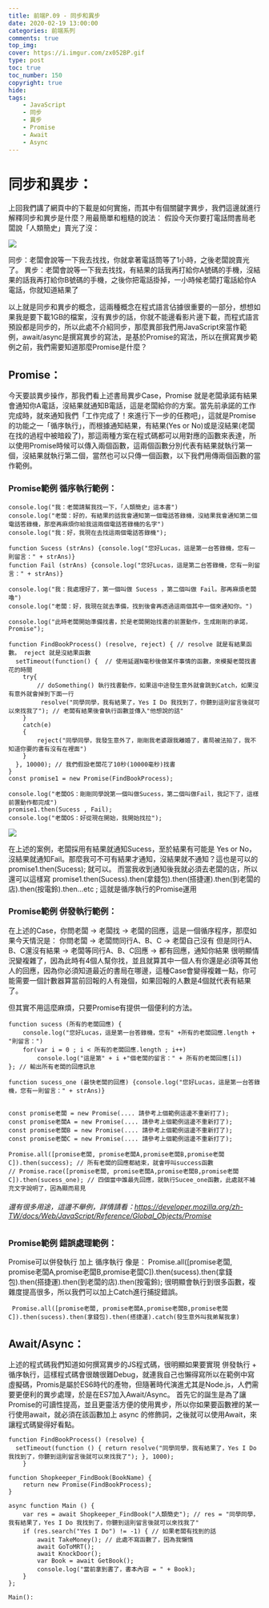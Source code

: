 ```yaml
---
title: 前端P.09 - 同步和異步
date: 2020-02-19 13:00:00
categories: 前端系列
comments: true
top_img: 
cover: https://i.imgur.com/zx052BP.gif
type: post
toc: true
toc_number: 150
copyright: true
hide:
tags: 
    - JavaScript
    - 同步
    - 異步
    - Promise
    - Await
    - Async
---
```

# 同步和異步：
上回我們講了網頁中的下載是如何實施，而其中有個關鍵字異步，我們這邊就進行解釋同步和異步是什麼？用最簡單和粗糙的說法：
假設今天你要打電話問書局老闆說「人類簡史」賣光了沒：

![](https://i.imgur.com/ylgccQg.png)

同步：老闆會說等一下我去找找，你就拿著電話筒等了1小時，之後老闆說賣光了。
異步：老闆會說等一下我去找找，有結果的話我再打給你A號碼的手機，沒結果的話我再打給你B號碼的手機，之後你把電話掛掉，一小時候老闆打電話給你A電話，你就知道結果了

以上就是同步和異步的概念，這兩種概念在程式語言佔據很重要的一部分，想想如果我是要下載1GB的檔案，沒有異步的話，你就不能邊看影片邊下載，而程式語言預設都是同步的，所以此處不介紹同步，那麼異部我們用JavaScript來當作範例，await/async是撰寫異步的寫法，是基於Promise的寫法，所以在撰寫異步範例之前，我們需要知道那麼Promise是什麼？

## Promise：
今天要談異步操作，那我們看上述書局異步Case，Promise 就是老闆承諾有結果會通知你A電話，沒結果就通知B電話，這是老闆給你的方案。當先前承諾的工作完成時，就來通知我們「工作完成了！來進行下一步的任務吧」，這就是Promise的功能之一「循序執行」，而根據通知結果，有結果(Yes or No)或是沒結果(老闆在找的過程中被暗殺了)，那這兩種方案在程式碼都可以用對應的函數來表達，所以使用Promise時候可以傳入兩個函數，這兩個函數分別代表有結果就執行第一個，沒結果就執行第二個，當然也可以只傳一個函數，以下我們用傳兩個函數的當作範例。

### Promise範例 循序執行範例：
```
console.log("我：老闆請幫我找一下，「人類簡史」這本書")
console.log("老闆：好的，有結果的話我會通知第一個電話答錄機，沒結果我會通知第二個電話答錄機，那麼再麻煩你給我這兩個電話答錄機的名字")
console.log("我：好，我現在去找這兩個電話答錄機");

function Sucess (strAns) {console.log("您好Lucas，這是第一台答錄機，您有一則留言：" + strAns)}
function Fail (strAns) {console.log("您好Lucas，這是第二台答錄機，您有一則留言：" + strAns)}

console.log("我：我處理好了，第一個叫做 Sucess ，第二個叫做 Fail。那再麻煩老闆嚕")
console.log("老闆：好，我現在就去準備，找到後會再透過這兩個其中一個來通知你。")

console.log("此時老闆開始準備找書，於是老闆開始找書的前置動作，生成剛剛的承諾，Promise");

function FindBookProcess() (resolve, reject) { // resolve 就是有結果函數。 reject 就是沒結果函數
  setTimeout(function() {  // 使用延遲N毫秒後做某件事情的函數，來模擬老闆找書花的時間
    try{
        // doSomething() 執行找書動作，如果這中途發生意外就會跳到Catch，如果沒有意外就會掉到下面一行
         resolve("同學同學，我有結果了，Yes I Do 我找到了，你聽到這則留言後就可以來找我了"); // 老闆有結果後會執行函數並傳入"他想說的話" 
    }
    catch(e)
    {
        reject("同學同學，我發生意外了，剛剛我老婆跟我離婚了，書局被法拍了，我不知道你要的書有沒有在裡面")
    }
  }, 10000); // 我們假設老闆花了10秒(10000毫秒)找書
}
const promise1 = new Promise(FindBookProcess);

console.log("老闆OS：剛剛同學說第一個叫做Sucess，第二個叫做Fail，我記下了，這樣前置動作都完成")
promise1.then(Sucess , Fail);
console.log("老闆OS：好從現在開始，我開始找拉");
```

![](https://i.imgur.com/Uniebnt.png)

在上述的案例，老闆採用有結果就通知Sucess，至於結果有可能是 Yes or No，沒結果就通知Fail。那麼我可不可有結果才通知，沒結果就不通知？這也是可以的 promise1.then(Sucess); 就可以。
而當我收到通知後我就必須去老闆的店，所以還可以這樣寫
promise1.then(Sucess).then(拿錢包).then(搭捷運).then(到老闆的店).then(按電鈴).then...etc ; 這就是循序執行的Promise運用

### Promise範例 併發執行範例：
在上述的Case，你問老闆 -> 老闆找 -> 老闆的回應，這是一個循序程序，那麼如果今天情況是：
你問老闆 -> 老闆問同行A、B、C -> 老闆自己沒有 但是同行A、B、C還沒有結果 -> 老闆等同行A、B、C回應 ->  都有回應，通知你結果
很明顯情況變複雜了，因為此時有4個人幫你找，並且就算其中一個人有你還是必須等其他人的回應，因為你必須知道最近的書局在哪邊，這種Case會變得複雜一點，你可能需要一個計數器算當前回報的人有幾個，如果回報的人數是4個就代表有結果了。

但其實不用這麼麻煩，只要Promise有提供一個便利的方法。

```
function sucess (所有的老闆回應) { 
    console.log("您好Lucas，這是第一台答錄機，您有" +所有的老闆回應.length + "則留言：")
    for(var i = 0 ; i < 所有的老闆回應.length ; i++) 
        console.log("這是第" + i +"個老闆的留言：" + 所有的老闆回應[i])
}; // 輸出所有老闆的回應訊息

function sucess_one (最快老闆的回應) {console.log("您好Lucas，這是第一台答錄機，您有一則留言：" + strAns)}


const promise老闆 = new Promise(.... 請參考上個範例這邊不重新打了);
const promise老闆A = new Promise(.... 請參考上個範例這邊不重新打了);
const promise老闆B = new Promise(.... 請參考上個範例這邊不重新打了);
const promise老闆C = new Promise(.... 請參考上個範例這邊不重新打了);

Promise.all([promise老闆, promise老闆A,promise老闆B,promise老闆C]).then(success); // 所有老闆的回應都結束，就會呼叫success函數
// Promise.race([promise老闆, promise老闆A,promise老闆B,promise老闆C]).then(sucess_one); // 四個當中誰最先回應，就執行Sucee_one函數，此處就不補充文字說明了，因為顯而易見
```

###### 還有很多用途，這邊不舉例，詳情請看：https://developer.mozilla.org/zh-TW/docs/Web/JavaScript/Reference/Global_Objects/Promise 

### Promise範例 錯誤處理範例：
Promise可以併發執行 加上 循序執行 像是： Promise.all([promise老闆, promise老闆A,promise老闆B,promise老闆C]).then(sucess).then(拿錢包).then(搭捷運).then(到老闆的店).then(按電鈴);
很明顯會執行到很多函數，複雜度提高很多，所以我們可以加上Catch進行捕捉錯誤。

```
 Promise.all([promise老闆, promise老闆A,promise老闆B,promise老闆C]).then(sucess).then(拿錢包).then(搭捷運).catch(發生意外叫我弟幫我拿)
```

## Await/Async：
上述的程式碼我們知道如何撰寫異步的JS程式碼，很明顯如果要實現 併發執行 + 循序執行，這樣程式碼會很醜很難Debug，就連我自己也懶得寫所以在範例中寫虛擬碼，Promis是屬於ES6時代的產物，但隨著時代演進尤其是Node.js，人們需要更便利的異步處理，於是在ES7加入Await/Async。
首先它的誕生是為了讓Promise的可讀性提高，並且更靈活方便的使用異步，所以你如果要函數裡的某一行使用await，就必須在該函數加上 async 的修飾詞，之後就可以使用Await，來讓程式碼變得好看點。

```
function FindBookProcess() (resolve) { 
  setTimeout(function () { return resolve("同學同學，我有結果了，Yes I Do 我找到了，你聽到這則留言後就可以來找我了"); }, 1000);
    }

function Shopkeeper_FindBook(BookName) {
    return new Promise(FindBookProcess);
}

async function Main () {
    var res = await Shopkeeper_FindBook("人類簡史"); // res = "同學同學，我有結果了，Yes I Do 我找到了，你聽到這則留言後就可以來找我了"
    if (res.search("Yes I Do") != -1) { // 如果老闆有找到的話
        await TakeMoney(); // 此處不寫函數了，因為我懶惰
        await GoToMRT();
        await KnockDoor();
        var Book = await GetBook();
        console.log("當前拿到書了，書本內容 = " + Book);
    }
};

Main():
```